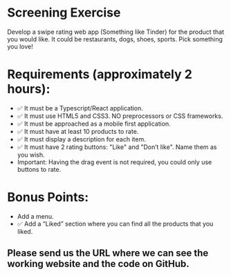 # Screening Exercise
Develop a swipe rating web app (Something like Tinder) for the product that you would like. It 
could be restaurants, dogs, shoes, sports. Pick something you love!

# Requirements (approximately 2 hours):
- ✅ It must be a Typescript/React application.
- ✅ It must use HTML5 and CSS3. NO preprocessors or CSS frameworks.
- ✅ It must be approached as a mobile first application.
- ✅ It must have at least 10 products to rate.
- ✅ It must display a description for each item.
- ✅ It must have 2 rating buttons: "Like" and "Don’t like". Name them as you wish.
- Important: Having the drag event is not required, you could only use buttons to rate.

# Bonus Points:
- Add a menu.
- ✅ Add a “Liked” section where you can find all the products that you liked.

## Please send us the URL where we can see the working website and the code on GitHub.
